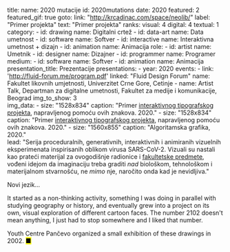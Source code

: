 title: 
    name: 2020 mutacije
id: 2020mutations
date: 2020
featured: 2
featured_gif: true
goto:
    link: "http://krcadinac.com/space/neolib/"
    label: "Primer projekta"
    text: "Primer projekta"
ranks:
    visual: 4
    digital: 4
    textual: 1
category: 
    - id: drawing
      name: Digitalni crtež
    - id: data-art
      name: Data umetnost
    - id: software
      name: Softver
    - id: interactive
      name: Interaktivna umetnost + dizajn
    - id: animation
      name: Animacija
role:
    - id: artist
      name: Umetnik
    - id: designer
      name: Dizajner
    - id: programmer
      name: Programer
medium:
    - id: software
      name: Softver
    - id: animation
      name: Animacija
presentation_title: Prezentacije
presentations:
    - year: 2020
      events:
        - link: 'http://fluid-forum.me/program.pdf'
          linked: "Fluid Design Forum"
          name: Fakultet likovnih umjetnosti, Univerzitet Crne Gore, Cetinje
        - name: <span class='italic-style'>Artist Talk</span>, Departman za digitalne umetnosti, Fakultet za medije i komunikacije, Beograd
img_to_show: 3       
img_data:
    - size: "1528x834"
      caption: "Primer <a href='http://krcadinac.com/space/neolib/' target='_blank'>interaktivnog tipografskog projekta</a>, napravljenog pomoću ovih znakova. 2020."
    - size: "1528x834"
      caption: "Primer <a href='http://krcadinac.com/space/neolib/' target='_blank'>interaktivnog tipografskog projekta</a>, napravljenog pomoću ovih znakova. 2020."
    - size: "1560x855"
      caption: "Algoritamska grafika, 2020."                           
lead: "Serija proceduralnih, generativnih, interaktivnih i animiranih vizuelnih eksperimenata inspirisanih oblikom virusa SARS-CoV-2. Vizuali su nastali kao prateći materijal za ovogodišnje radionice i <a href='/rad/edukacija/'>fakultetske predmete</a>, vođeni idejom da imaginaciju treba graditi <em>nad</em> biološkom, tehnološkom i materijalnom stvarnošću, ne <em>mimo</em> nje, naročito onda kad je nevidljiva."

Novi jezik...

It started as a non-thinking activity, something I was doing in parallel with studying geography or history, and eventually grew into a project on its own, visual exploration of different cartoon faces. The number 2102 doesn't mean anything, I just had to stop somewhere and I liked that number.

Youth Centre Pančevo organized a small exhibition of these drawings in 2002. <mark>&#9632;</mark>